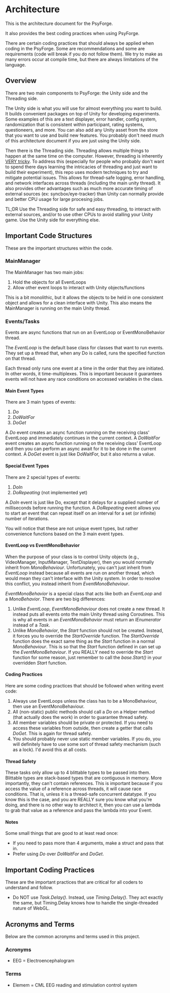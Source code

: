 # Architecture

This is the architecture document for the PsyForge.

It also provides the best coding practices when using PsyForge.

There are certain coding practices that should always be applied when coding in the PsyForge.
Some are recommendations and some are requirements (code will break if you do not follow them).
We try to make as many errors occur at compile time, but there are always limitations of the language.

## Overview

There are two main components to PsyForge: the Unity side and the Threading side.

The Unity side is what you will use for almost everything you want to build. It builds convenient packages on top of Unity for developing experiments. Some examples of this are a text displayer, error handler, config system, randomization that is consistent within participant, rating systems, questioneers, and more. You can also add any Unity asset from the store that you want to use and build new features. You probably don't need much of this architecture document if you are just using the Unity side.

Then there is the Threading side. Threading allows multiple things to happen at the same time on the computer. However, threading is inherently [VERY tricky](https://medium.com/swlh/common-multithreading-mistakes-e36ca8e98e7a). To address this (especially for people who probably don't want to spend there days learning the intricacies of threading and just want to build their experiment), this repo uses modern techniques to try and mitigate potential issues. This allows for thread-safe logging, error handling, and network interfaces across threads (including the main unity thread). It also provides other advantages such as much more accurate timing of external sources (ex: syncbox/eye-tracker) than Unity can normally provide and better CPU usage for large procesing jobs.

TL;DR Use the Threading side for safe and easy threading, to interact with external sources, and/or to use other CPUs to avoid stalling your Unity game. Use the Unity side for everything else.

## Important Code Structures

These are the important structures within the code.

### MainManager

The MainManager has two main jobs:

1. Hold the objects for all EventLoops
1. Allow other event loops to interact with Unity objects/functions

This is a bit monolithic, but it allows the objects to be held in one consistent object and allows for a clean interface with Unity.
This also means the MainManager is running on the main Unity thread.

### Events/Tasks

Events are async functions that run on an EventLoop or EventMonoBehavior thread.

The *EventLoop* is the default base class for classes that want to run events.
They set up a thread that, when any Do is called, runs the specified function on that thread.

Each thread only runs one event at a time in the order that they are initiated.
In other words, it time-multiplexes.
This is important because it guarantees events will not have any race conditions on accessed variables in the class.

#### Main Event Types

There are 3 main types of events:

1. *Do*
2. *DoWaitFor*
3. *DoGet*

A *Do* event creates an async function running on the receiving class' EventLoop and immediately continues in the current context.
A *DoWaitFor* event creates an async function running on the receiving class' EventLoop and then you can perform an async await for it to be done in the current context.
A *DoGet* event is just like DoWaitFor, but it also returns a value.

#### Special Event Types

There are 2 special types of events:

1. *DoIn*
2. *DoRepeating* (not implemented yet)

A *DoIn* event is just like Do, except that it delays for a supplied number of milliseconds before running the function.
A *DoRepeating* event allows you to start an event that can repeat itself on an interval for a set (or infinite) number of iterations.

You will notice that these are not unique event types, but rather convenience functions based on the 3 main event types.

#### EventLoop vs EventMonoBehavior

When the purpose of your class is to control Unity objects (e.g., VideoManager, InputManager, TextDisplayer), then you would normally inherit from *MonoBehaviour*. Unfortunately, you can't just inherit from *EventLoop* instead because all events are run on another thread, which would mean they can't interface with the Unity system. In order to resolve this conflict, you instead inherit from *EventMonoBehaviour*.

*EventMonoBehavior* is a special class that acts like both an *EventLoop* and a *MonoBehavior*.
There are two big differences:

1. Unlike *EventLoop*, *EventMonoBehaviour* does not create a new thread. It instead puts all events onto the main Unity thread using Coroutines. This is why all events in an *EventMonoBehavior* must return an *IEnumerator* instead of a *Task*.
2. Unlike *MonoBehavior*, the *Start* function should not be created. Instead, it forces you to override the *StartOverride* function. The *StartOverride* function does the exact same thing as the *Start* function in a normal *MonoBehaviour*. This is so that the *Start* function defined in can set up the *EventMonoBehaviour*. If you REALLY need to override the *Start* function for some reason, just remember to call the *base.Start()* in your overridden *Start* function.

#### Coding Practices

Here are some coding practices that should be followed when writing event code:

1. Always use EventLoops unless the class has to be a MonoBehaviour, then use an EventMonoBehaviour.
2. All (non-static) public methods should call a *Do* on a Helper method (that actually does the work) in order to guarantee thread safety.
3. All member variables should be private or protected. If you need to access these variables from outside, then create a getter that calls *DoGet*. This is again for thread safety.
4. You should probably never use static member variables. If you do, you will definitely have to use some sort of thread safety mechanism (such as a lock). I'd avoid this at all costs.

#### Thread Safety

These tasks only allow up to 4 blittable types to be passed into them. Blittable types are stack-based types that are contiguous in memory. More importantly, they can't contain references.
This is important because if you access the value of a reference across threads, it will cause race conditions.
That is, unless it is a thread-safe concurrent datatype. If you know this is the case, and you are REALLY sure you know what you're doing, and there is no other way to architect it, then you can use a lambda to grab that value as a reference and pass the lambda into your Event.

#### Notes

Some small things that are good to at least read once:

- If you need to pass more than 4 arguments, make a struct and pass that in.
- Prefer using *Do* over *DoWaitFor* and *DoGet*.

## Important Coding Practices

These are the important practices that are critical for all coders to understand and follow.

- Do NOT use *Task.Delay()*. Instead, use *Timing.Delay()*. They act exactly the same, but Timing.Delay knows how to handle the single-threaded nature of WebGL.

## Acronyms and Terms

Below are the common acronyms and terms used in this project.

### Acronyms

- EEG = Electroencephalogram

### Terms

- Elemem = CML EEG reading and stimulation control system
